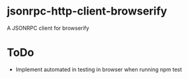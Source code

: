 jsonrpc-http-client-browserify
==============================

A JSONRPC client for browserify



ToDo
====
* Implement automated in testing in browser when running npm test
